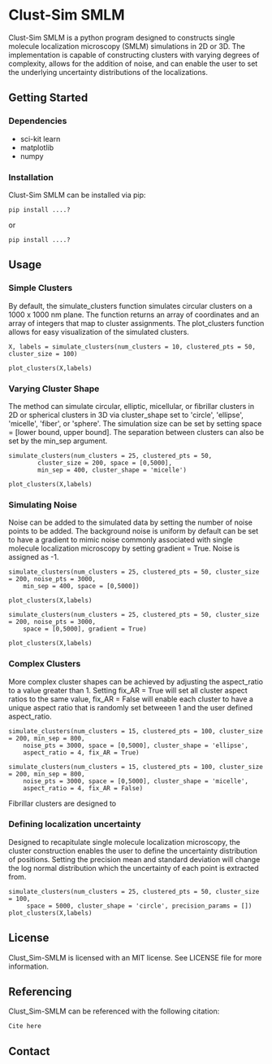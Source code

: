 # Clust-Sim SMLM

Clust-Sim SMLM is a python program designed to constructs single molecule localization microscopy (SMLM) simulations in 2D or 3D. The implementation is capable of constructing clusters with varying degrees of complexity, allows for the addition of noise, and can enable the user to set the underlying uncertainty distributions of the localizations. 

## Getting Started
### Dependencies
- sci-kit learn
- matplotlib
- numpy
### Installation
Clust-Sim SMLM can be installed via pip:
```
pip install ....?
```
or
```
pip install ....?
```

## Usage
### Simple Clusters
By default, the simulate_clusters function simulates circular clusters on a 1000 x 1000 nm plane. The function returns an array of coordinates and an array of integers that map to cluster assignments. The plot_clusters function allows for easy visualization of the simulated clusters. 
```
X, labels = simulate_clusters(num_clusters = 10, clustered_pts = 50, cluster_size = 100)

plot_clusters(X,labels)
```

### Varying Cluster Shape
The method can simulate circular, elliptic, micellular, or fibrillar clusters in 2D or spherical clusters in 3D via cluster_shape set to 'circle', 'ellipse', 'micelle', 'fiber', or 'sphere'. The simulation size can be set by setting space = [lower bound, upper bound]. The separation between clusters can also be set by the min_sep argument. 

```
simulate_clusters(num_clusters = 25, clustered_pts = 50,
		cluster_size = 200, space = [0,5000],
		min_sep = 400, cluster_shape = 'micelle')

plot_clusters(X,labels)
```

### Simulating Noise
Noise can be added to the simulated data by setting the number of noise points to be added. The background noise is uniform by default can be set to have a gradient to mimic noise commonly associated with single molecule localization microscopy by setting gradient = True. Noise is assigned as -1. 

```
simulate_clusters(num_clusters = 25, clustered_pts = 50, cluster_size = 200, noise_pts = 3000, 
	min_sep = 400, space = [0,5000])

plot_clusters(X,labels)
```
```
simulate_clusters(num_clusters = 25, clustered_pts = 50, cluster_size = 200, noise_pts = 3000,
	space = [0,5000], gradient = True)

plot_clusters(X,labels)
```

### Complex Clusters
More complex cluster shapes can be achieved by adjusting the aspect_ratio to a value greater than 1. Setting fix_AR = True will set all cluster aspect ratios to the same value, fix_AR = False will enable each cluster to have a unique aspect ratio that is randomly set betweeen 1 and the user defined aspect_ratio. 

```
simulate_clusters(num_clusters = 15, clustered_pts = 100, cluster_size = 200, min_sep = 800,
	noise_pts = 3000, space = [0,5000], cluster_shape = 'ellipse',
	aspect_ratio = 4, fix_AR = True)
```
```
simulate_clusters(num_clusters = 15, clustered_pts = 100, cluster_size = 200, min_sep = 800,
	noise_pts = 3000, space = [0,5000], cluster_shape = 'micelle',
	aspect_ratio = 4, fix_AR = False)
```

Fibrillar clusters are designed to 



### Defining localization uncertainty
Designed to recapitulate single molecule localization microscopy, the cluster construction enables the user to define the uncertainty distribution of positions. Setting the precision mean and standard deviation will change the log normal distribution which the uncertainty of each point is extracted from. 

```
simulate_clusters(num_clusters = 25, clustered_pts = 50, cluster_size = 100, 
	 space = 5000, cluster_shape = 'circle', precision_params = [])
plot_clusters(X,labels)
```
## License
Clust_Sim-SMLM is licensed with an MIT license. See LICENSE file for more information. 
## Referencing
Clust_Sim-SMLM can be referenced with the following citation:
```
Cite here
```
## Contact 
